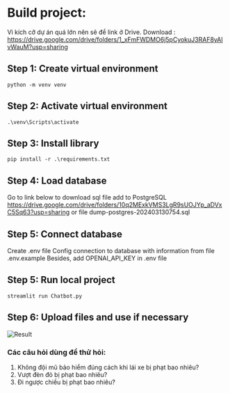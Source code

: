 # Build project:
Vì kích cỡ dự án quá lớn nên sẽ để link ở Drive.
Download : https://drive.google.com/drive/folders/1_xFmFWDMO6j5pCyokuJ3RAF8yAIvWauM?usp=sharing
## Step 1: Create virtual environment
`python -m venv venv`
## Step 2: Activate virtual environment
`.\venv\Scripts\activate`
## Step 3: Install library
`pip install -r .\requirements.txt`
## Step 4: Load database 
Go to link below to download sql file add to PostgreSQL
https://drive.google.com/drive/folders/10q2MExkVMS3LgR9sUOJYp_aDVxC5Sq63?usp=sharing
or file dump-postgres-202403130754.sql
## Step 5: Connect database 
Create .env file
Config connection to database with information from file .env.example 
Besides, add OPENAI_API_KEY in .env file
## Step 5: Run local project
`streamlit run Chatbot.py`
## Step 6: Upload files and use if necessary

![Result](image.png)

### Các câu hỏi dùng để thử hỏi:
1. Không đội mũ bảo hiểm đúng cách khi lái xe bị phạt bao nhiêu?
2. Vượt đèn đỏ bị phạt bao nhiêu?
3. Đi ngược chiều bị phạt bao nhiêu?

